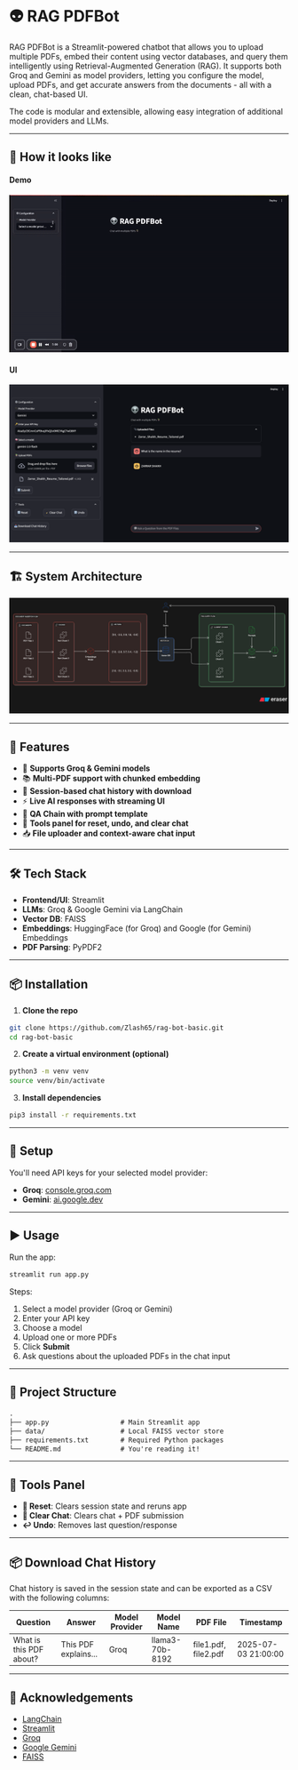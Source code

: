 # 👽 RAG PDFBot

RAG PDFBot is a Streamlit-powered chatbot that allows you to upload multiple PDFs, embed their content using vector databases, and query them intelligently using Retrieval-Augmented Generation (RAG). It supports both Groq and Gemini as model providers, letting you configure the model, upload PDFs, and get accurate answers from the documents - all with a clean, chat-based UI.

The code is modular and extensible, allowing easy integration of additional model providers and LLMs.

---

## 🧪 How it looks like

#### Demo

![demo-gif](/assets/rag-bot-basic.gif)

#### UI

![demo-screenshot](/assets/rag-bot-basic-ui.png)

---

## 🏗️ System Architecture

![system-architecture](/assets/rag-bot-basic-architecture.png)

---

## 🚀 Features

- 🔌 **Supports Groq & Gemini models**
- 📚 **Multi-PDF support with chunked embedding**
- 📎 **Session-based chat history with download**
- ⚡ **Live AI responses with streaming UI**
- 🧠 **QA Chain with prompt template**
- 🧹 **Tools panel for reset, undo, and clear chat**
- 📥 **File uploader and context-aware chat input**

---

## 🛠️ Tech Stack

- **Frontend/UI**: Streamlit
- **LLMs**: Groq & Google Gemini via LangChain
- **Vector DB**: FAISS
- **Embeddings**: HuggingFace (for Groq) and Google (for Gemini) Embeddings
- **PDF Parsing**: PyPDF2

---

## 📦 Installation

1. **Clone the repo**

```bash
git clone https://github.com/Zlash65/rag-bot-basic.git
cd rag-bot-basic
```

2. **Create a virtual environment (optional)**

```bash
python3 -m venv venv
source venv/bin/activate
```

3. **Install dependencies**

```bash
pip3 install -r requirements.txt
```

---

## 🔐 Setup

You'll need API keys for your selected model provider:

- **Groq**: [console.groq.com](https://console.groq.com/)
- **Gemini**: [ai.google.dev](https://ai.google.dev)

---

## ▶️ Usage

Run the app:

```bash
streamlit run app.py
```

Steps:
1. Select a model provider (Groq or Gemini)
2. Enter your API key
3. Choose a model
4. Upload one or more PDFs
5. Click **Submit**
6. Ask questions about the uploaded PDFs in the chat input

---

## 📁 Project Structure

```
.
├── app.py                  # Main Streamlit app
├── data/                   # Local FAISS vector store
├── requirements.txt        # Required Python packages
└── README.md               # You're reading it!
```

---

## 🧼 Tools Panel

- **🔄 Reset**: Clears session state and reruns app
- **🧹 Clear Chat**: Clears chat + PDF submission
- **↩️ Undo**: Removes last question/response

---

## 📦 Download Chat History

Chat history is saved in the session state and can be exported as a CSV with the following columns:

| Question | Answer | Model Provider | Model Name | PDF File | Timestamp |
|----------|--------|----------------|------------|---------------------|-----------|
| What is this PDF about? | This PDF explains... | Groq | llama3-70b-8192 | file1.pdf, file2.pdf | 2025-07-03 21:00:00 |

---

## 🙏 Acknowledgements

- [LangChain](https://www.langchain.com/)
- [Streamlit](https://streamlit.io/)
- [Groq](https://console.groq.com/)
- [Google Gemini](https://ai.google.dev/)
- [FAISS](https://github.com/facebookresearch/faiss)
